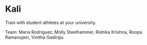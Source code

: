 # Kali
Train with student athletes at your university.

Team:
  Maria Rodriguez,
  Molly Steelhammer,
  Rishika Krishna,
  Roopa Ramanujam,
  Vinitha Gadiraju


